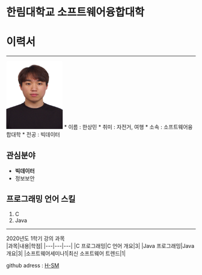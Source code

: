 # 한림대학교 소프트웨어융합대학
# 이력서
---
<img src=hsm.jpg height=180 width=150>
* 이름 : 한상민   
* 취미 : 자전거, 여행   
* 소속 : 소프트웨어융합대학   
* 전공 : 빅데이터

관심분야
---
* **빅데이터**
* 정보보안

프로그래밍 언어 스킬
---
1. C
2. Java

---------------

2020년도 1학기 강의 과목   
|과목|내용|학점|
|---|---|---|
|C 프로그래밍|C 언어 개요|3|
|Java 프로그래밍|Java 개요|3|
|소프트웨어세미나1|최신 소프트웨어 트렌드|1|


github adress : [H-SM][github]

[github]:http://github.com/tkdalsgks
